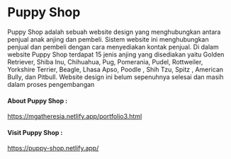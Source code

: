 # Puppy Shop

Puppy Shop adalah sebuah website design yang menghubungkan antara penjual anak anjing dan pembeli. Sistem website ini menghubungkan penjual dan pembeli dengan cara menyediakan kontak penjual. Di dalam website Puppy Shop terdapat 15 jenis anjing yang disediakan yaitu Golden Retriever, Shiba Inu, Chihuahua, Pug, Pomerania, Pudel, Rottweiler, Yorkshire Terrier, Beagle, Lhasa Apso, Poodle , Shih Tzu, Spitz , American Bully, dan Pitbull. Website design ini belum sepenuhnya selesai dan masih dalam proses pengembangan

#### About Puppy Shop :
https://mgatheresia.netlify.app/portfolio3.html

#### Visit Puppy Shop : 
https://puppy-shop.netlify.app/
